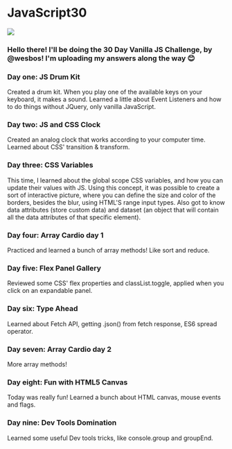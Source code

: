 # JavaScript30

![](https://javascript30.com/images/JS3-social-share.png)

### Hello there! I'll be doing the 30 Day Vanilla JS Challenge, by @wesbos! I'm uploading my answers along the way 😊

### Day one: JS Drum Kit

Created a drum kit. When you play one of the available keys on your keyboard, it makes a sound. Learned a little about
Event Listeners and how to do things without JQuery, only vanilla JavaScript.

### Day two: JS and CSS Clock

Created an analog clock that works according to your computer time. Learned about CSS' transition & transform.

### Day three: CSS Variables

This time, I learned about the global scope CSS variables, and how you can update their values with JS. Using this concept, it was possible to create a sort of interactive picture, where you can define the size and color of the borders, besides the blur, using HTML'S range input types. Also got to know data attributes (store custom data) and dataset (an object that will contain all the data attributes of that specific element).

### Day four: Array Cardio day 1

Practiced and learned a bunch of array methods! Like sort and reduce.

### Day five: Flex Panel Gallery

Reviewed some CSS' flex properties and classList.toggle, applied when you click on an expandable panel.

### Day six: Type Ahead

Learned about Fetch API, getting .json() from fetch response, ES6 spread operator.

### Day seven: Array Cardio day 2

More array methods!

### Day eight: Fun with HTML5 Canvas

Today was really fun! Learned a bunch about HTML canvas, mouse events and flags.

### Day nine: Dev Tools Domination

Learned some useful Dev tools tricks, like console.group and groupEnd.
